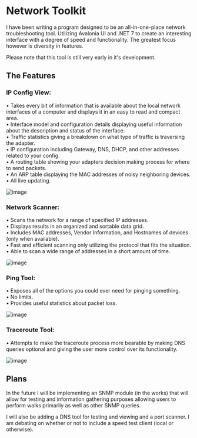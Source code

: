 # Network Toolkit

I have been writing a program designed to be an all-in-one-place network troubleshooting tool. Utilizing Avalonia UI and .NET 7 to create an interesting interface with a degree of speed and functionality. The greatest focus however is diversity in features.  

Please note that this tool is still very early in it's development.

## The Features

### IP Config View: 

• Takes every bit of information that is available about the local network interfaces of a computer and displays it in an easy to read and compact area.  
• Interface model and configuration details displaying useful information about the description and status of the interface.  
• Traffic statistics giving a breakdown on what type of traffic is traversing the adapter.  
• IP configuration including Gateway, DNS, DHCP, and other addresses related to your config.  
• A routing table showing your adapters decision making process for where to send packets.  
• An ARP table displaying the MAC addresses of noisy neighboring devices.  
• All live updating.  

![image](https://github.com/joseph-mckee/NetworkToolkit/assets/134827079/3b5353bd-98be-44ec-afe2-53aa63193edb)

### Network Scanner:

• Scans the network for a range of specified IP addresses.  
• Displays results in an organized and sortable data grid.  
• Includes MAC addresses, Vendor Information, and Hostnames of devices (only when available).  
• Fast and efficient scanning only utilizing the protocol that fits the situation.  
• Able to scan a wide range of addresses in a short amount of time.  

![image](https://github.com/joseph-mckee/NetworkToolkit/assets/134827079/71028f17-9745-4af6-802f-5f36fc7b6c5d)

### Ping Tool:

• Exposes all of the options you could ever need for pinging something.  
• No limits.  
• Provides useful statistics about packet loss.

![image](https://github.com/joseph-mckee/NetworkToolkit/assets/134827079/8e5b64cd-c825-4d04-bf2e-bc9d2f708d9f)

### Traceroute Tool:

• Attempts to make the traceroute process more bearable by making DNS queries optional and giving the user more control over its functionality.

![image](https://github.com/joseph-mckee/NetworkToolkit/assets/134827079/519fdc75-5acf-4e75-86c1-2f6bc2e2243d)

## Plans

In the future I will be implementing an SNMP module (in the works) that will allow for testing and information gathering purposes allowing users to perform walks primarily as well as other SNMP queries.

I will also be adding  a DNS tool for testing and viewing and a port scanner. I am debating on whether or not to include a speed test client (local or otherwise).
